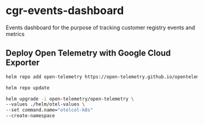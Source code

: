 # cgr-events-dashboard
Events dashboard for the purpose of tracking customer registry events and metrics

## Deploy Open Telemetry with Google Cloud Exporter

```bash
helm repo add open-telemetry https://open-telemetry.github.io/opentelemetry-helm-charts

helm repo update

helm upgrade -i open-telemetry/open-telemetry \
--values ./helm/otel-values \
--set command.name="otelcol-k8s"
--create-namespace 
```